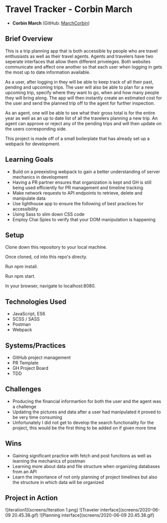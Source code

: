 # Travel Tracker - Corbin March

* __Corbin March__ (GitHub: [MarchCorbin](https://github.com/MarchCorbin))

## Brief Overview
This is a trip planning app that is both accessible by people who are travel enthusiasts as well as their travel agents. Agents and travelers have two seperate interfaces that allow them different priveleges. Both websites communicate and affect one another so that each user when logging in gets the most up to date information available.

As a user, after logging in they will be able to keep track of all their past, pending and upcoming trips. The user will also be able to plan for a new upcoming trip, specify where they want to go, when and how many people they will bring along. The app will then instantly create an estimated cost for the user and send the planned trip off to the agent for further inspection.

 As an agent, one will be able to see what their gross total is for the entire year as well as an up to date list of all the travelers planning a new trip. An agent can approve or reject any of the pending trips and will then update on the users corresponding side. 
 
 This project is made off of a small boilerplate that has already set up a webpack for development. 
 
## Learning Goals
* Build on a preexisting webpack to gain a better understanding of server mechanics in development
* Having a PR partner ensures that organization is kept and GH is still being used efficiently for PR management and timeline tracking
* Make network requests to API endpoints to retrieve, delete and manipulate data
* Use lighthouse app to ensure the following of best practices for accessibility
* Using Sass to slim down CSS code
* Employ Chai Spies to verify that your DOM manipulation is happening

## Setup

Clone down this repository to your local machine.

Once cloned, cd into this repo's directy.

Run npm install.

Run npm start.

In your browser, navigate to localhost:8080.

## Technologies Used
- JavaScript, ES6
- SCSS / SASS
- Postman
- Webpack

## Systems/Practices
- GitHub project management
- PR Template
- GH Project Board
- TDD

## Challenges
* Producing the financial informartion for both the user and the agent was a challenge
* Updating the pictures and data after a user had manipulated it proved to be very time consuming
* Unfortunately I did not get to develop the search functionality for the project, this would be the first thing to be added on if given more time

## Wins 
* Gaining significant practice with fetch and post functions as well as learning the mechanics of postman
* Learning more about data and file structure when organizing databases from an API
* Learn the importance of not only planning of project timelines but also the structure in which data will be organized

## Project in Action
![iteration1](screens/Iteration 1.png)
![Traveler interface](screens/2020-06-09 20.45.38.gif)
![Planning interface](screens/2020-06-09 20.45.38.gif)
